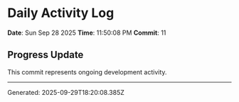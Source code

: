 # Daily Activity Log

**Date**: Sun Sep 28 2025
**Time**: 11:50:08 PM
**Commit**: 11

## Progress Update

This commit represents ongoing development activity.

---
Generated: 2025-09-29T18:20:08.385Z
